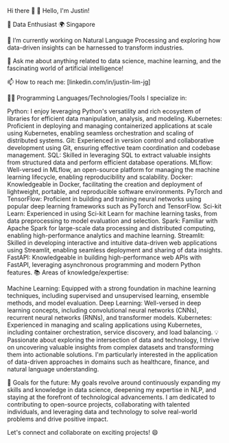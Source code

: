 Hi there 👋
👋 Hello, I'm Justin!

🌟 Data Enthusiast
🌍 Singapore

🔭 I’m currently working on Natural Language Processing and exploring how data-driven insights can be harnessed to transform industries.

💬 Ask me about anything related to data science, machine learning, and the fascinating world of artificial intelligence!

📫 How to reach me: [linkedin.com/in/justin-lim-jg]

👨‍💻 Programming Languages/Technologies/Tools I specialize in:

Python: I enjoy leveraging Python's versatility and rich ecosystem of libraries for efficient data manipulation, analysis, and modeling.
Kubernetes: Proficient in deploying and managing containerized applications at scale using Kubernetes, enabling seamless orchestration and scaling of distributed systems.
Git: Experienced in version control and collaborative development using Git, ensuring effective team coordination and codebase management.
SQL: Skilled in leveraging SQL to extract valuable insights from structured data and perform efficient database operations.
MLflow: Well-versed in MLflow, an open-source platform for managing the machine learning lifecycle, enabling reproducibility and scalability.
Docker: Knowledgeable in Docker, facilitating the creation and deployment of lightweight, portable, and reproducible software environments.
PyTorch and TensorFlow: Proficient in building and training neural networks using popular deep learning frameworks such as PyTorch and TensorFlow.
Sci-kit Learn: Experienced in using Sci-kit Learn for machine learning tasks, from data preprocessing to model evaluation and selection.
Spark: Familiar with Apache Spark for large-scale data processing and distributed computing, enabling high-performance analytics and machine learning.
Streamlit: Skilled in developing interactive and intuitive data-driven web applications using Streamlit, enabling seamless deployment and sharing of data insights.
FastAPI: Knowledgeable in building high-performance web APIs with FastAPI, leveraging asynchronous programming and modern Python features.
📚 Areas of knowledge/expertise:

Machine Learning: Equipped with a strong foundation in machine learning techniques, including supervised and unsupervised learning, ensemble methods, and model evaluation.
Deep Learning: Well-versed in deep learning concepts, including convolutional neural networks (CNNs), recurrent neural networks (RNNs), and transformer models.
Kubernetes: Experienced in managing and scaling applications using Kubernetes, including container orchestration, service discovery, and load balancing.
💡 Passionate about exploring the intersection of data and technology, I thrive on uncovering valuable insights from complex datasets and transforming them into actionable solutions. I'm particularly interested in the application of data-driven approaches in domains such as healthcare, finance, and natural language understanding.

🎯 Goals for the future: My goals revolve around continuously expanding my skills and knowledge in data science, deepening my expertise in NLP, and staying at the forefront of technological advancements. I am dedicated to contributing to open-source projects, collaborating with talented individuals, and leveraging data and technology to solve real-world problems and drive positive impact.

Let's connect and collaborate on exciting projects! 😄



<!--
**Justinljg/Justinljg** is a ✨ _special_ ✨ repository because its `README.md` (this file) appears on your GitHub profile.

Here are some ideas to get you started:

- 🔭 I’m currently working on ...
- 🌱 I’m currently learning ...
- 👯 I’m looking to collaborate on ...
- 🤔 I’m looking for help with ...
- 💬 Ask me about ...
- 📫 How to reach me: ...
- 😄 Pronouns: ...
- ⚡ Fun fact: ...
-->
